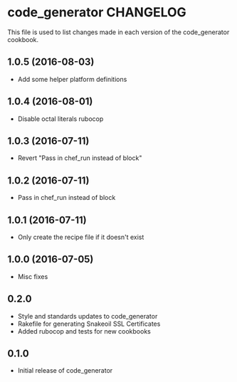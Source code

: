 code_generator CHANGELOG
========================
This file is used to list changes made in each version of the
code_generator cookbook.

1.0.5 (2016-08-03)
------------------
- Add some helper platform definitions

1.0.4 (2016-08-01)
------------------
- Disable octal literals rubocop

1.0.3 (2016-07-11)
------------------
- Revert "Pass in chef_run instead of block"

1.0.2 (2016-07-11)
------------------
- Pass in chef_run instead of block

1.0.1 (2016-07-11)
------------------
- Only create the recipe file if it doesn't exist

1.0.0 (2016-07-05)
------------------
- Misc fixes

0.2.0
-----
- Style and standards updates to code_generator
- Rakefile for generating Snakeoil SSL Certificates
- Added rubocop and tests for new cookbooks


0.1.0
-----
- Initial release of code_generator

